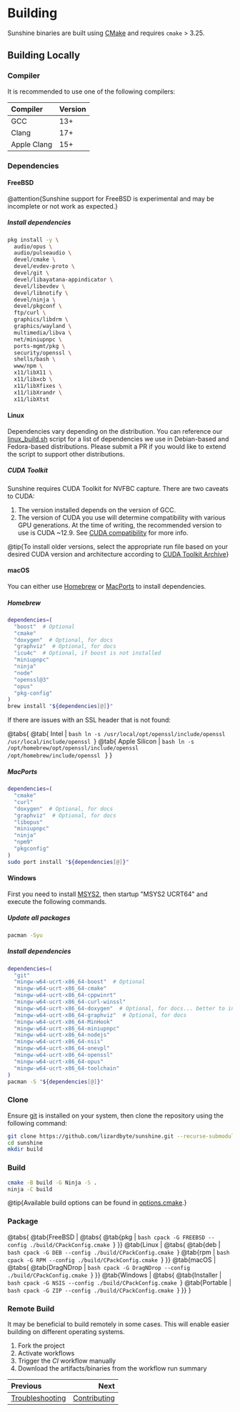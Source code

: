# Building
Sunshine binaries are built using [CMake](https://cmake.org) and requires `cmake` > 3.25.

## Building Locally

### Compiler
It is recommended to use one of the following compilers:

| Compiler    | Version |
|:------------|:--------|
| GCC         | 13+     |
| Clang       | 17+     |
| Apple Clang | 15+     |

### Dependencies

#### FreeBSD
@attention{Sunshine support for FreeBSD is experimental and may be incomplete or not work as expected.}

##### Install dependencies
```sh
pkg install -y \
  audio/opus \
  audio/pulseaudio \
  devel/cmake \
  devel/evdev-proto \
  devel/git \
  devel/libayatana-appindicator \
  devel/libevdev \
  devel/libnotify \
  devel/ninja \
  devel/pkgconf \
  ftp/curl \
  graphics/libdrm \
  graphics/wayland \
  multimedia/libva \
  net/miniupnpc \
  ports-mgmt/pkg \
  security/openssl \
  shells/bash \
  www/npm \
  x11/libX11 \
  x11/libxcb \
  x11/libXfixes \
  x11/libXrandr \
  x11/libXtst
```

#### Linux
Dependencies vary depending on the distribution. You can reference our
[linux_build.sh](https://github.com/LizardByte/Sunshine/blob/master/scripts/linux_build.sh) script for a list of
dependencies we use in Debian-based and Fedora-based distributions. Please submit a PR if you would like to extend the
script to support other distributions.

##### CUDA Toolkit
Sunshine requires CUDA Toolkit for NVFBC capture. There are two caveats to CUDA:

1. The version installed depends on the version of GCC.
2. The version of CUDA you use will determine compatibility with various GPU generations.
   At the time of writing, the recommended version to use is CUDA ~12.9.
   See [CUDA compatibility](https://docs.nvidia.com/deploy/cuda-compatibility/index.html) for more info.

@tip{To install older versions, select the appropriate run file based on your desired CUDA version and architecture
according to [CUDA Toolkit Archive](https://developer.nvidia.com/cuda-toolkit-archive)}

#### macOS
You can either use [Homebrew](https://brew.sh) or [MacPorts](https://www.macports.org) to install dependencies.

##### Homebrew
```bash
dependencies=(
  "boost"  # Optional
  "cmake"
  "doxygen"  # Optional, for docs
  "graphviz"  # Optional, for docs
  "icu4c"  # Optional, if boost is not installed
  "miniupnpc"
  "ninja"
  "node"
  "openssl@3"
  "opus"
  "pkg-config"
)
brew install "${dependencies[@]}"
```

If there are issues with an SSL header that is not found:

@tabs{
  @tab{ Intel | ```bash
    ln -s /usr/local/opt/openssl/include/openssl /usr/local/include/openssl
    ```}
  @tab{ Apple Silicon | ```bash
    ln -s /opt/homebrew/opt/openssl/include/openssl /opt/homebrew/include/openssl
    ```
  }
}

##### MacPorts
```bash
dependencies=(
  "cmake"
  "curl"
  "doxygen"  # Optional, for docs
  "graphviz"  # Optional, for docs
  "libopus"
  "miniupnpc"
  "ninja"
  "npm9"
  "pkgconfig"
)
sudo port install "${dependencies[@]}"
```

#### Windows
First you need to install [MSYS2](https://www.msys2.org), then startup "MSYS2 UCRT64" and execute the following
commands.

##### Update all packages
```bash
pacman -Syu
```

##### Install dependencies
```bash
dependencies=(
  "git"
  "mingw-w64-ucrt-x86_64-boost"  # Optional
  "mingw-w64-ucrt-x86_64-cmake"
  "mingw-w64-ucrt-x86_64-cppwinrt"
  "mingw-w64-ucrt-x86_64-curl-winssl"
  "mingw-w64-ucrt-x86_64-doxygen"  # Optional, for docs... better to install official Doxygen
  "mingw-w64-ucrt-x86_64-graphviz"  # Optional, for docs
  "mingw-w64-ucrt-x86_64-MinHook"
  "mingw-w64-ucrt-x86_64-miniupnpc"
  "mingw-w64-ucrt-x86_64-nodejs"
  "mingw-w64-ucrt-x86_64-nsis"
  "mingw-w64-ucrt-x86_64-onevpl"
  "mingw-w64-ucrt-x86_64-openssl"
  "mingw-w64-ucrt-x86_64-opus"
  "mingw-w64-ucrt-x86_64-toolchain"
)
pacman -S "${dependencies[@]}"
```

### Clone
Ensure [git](https://git-scm.com) is installed on your system, then clone the repository using the following command:

```bash
git clone https://github.com/lizardbyte/sunshine.git --recurse-submodules
cd sunshine
mkdir build
```

### Build

```bash
cmake -B build -G Ninja -S .
ninja -C build
```

@tip{Available build options can be found in
[options.cmake](https://github.com/LizardByte/Sunshine/blob/master/cmake/prep/options.cmake).}

### Package

@tabs{
  @tab{FreeBSD | @tabs{
    @tab{pkg | ```bash
      cpack -G FREEBSD --config ./build/CPackConfig.cmake
      ```}
  }}
  @tab{Linux | @tabs{
    @tab{deb | ```bash
      cpack -G DEB --config ./build/CPackConfig.cmake
      ```}
    @tab{rpm | ```bash
      cpack -G RPM --config ./build/CPackConfig.cmake
      ```}
  }}
  @tab{macOS | @tabs{
    @tab{DragNDrop | ```bash
      cpack -G DragNDrop --config ./build/CPackConfig.cmake
      ```}
  }}
  @tab{Windows | @tabs{
    @tab{Installer | ```bash
      cpack -G NSIS --config ./build/CPackConfig.cmake
      ```}
    @tab{Portable | ```bash
      cpack -G ZIP --config ./build/CPackConfig.cmake
      ```}
  }}
}

### Remote Build
It may be beneficial to build remotely in some cases. This will enable easier building on different operating systems.

1. Fork the project
2. Activate workflows
3. Trigger the *CI* workflow manually
4. Download the artifacts/binaries from the workflow run summary

<div class="section_buttons">

| Previous                              |                            Next |
|:--------------------------------------|--------------------------------:|
| [Troubleshooting](troubleshooting.md) | [Contributing](contributing.md) |

</div>

<details style="display: none;">
  <summary></summary>
  [TOC]
</details>
